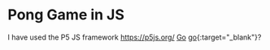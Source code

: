 # Pong Game in JS

I have used the P5 JS framework
https://p5js.org/
<a href="http://stackoverflow.com" target="_blank">Go</a>
[go](http://stackoverflow.com){:target="_blank"}? 
